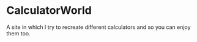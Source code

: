 # CalculatorWorld
A site in which I try to recreate different calculators and so you can enjoy them too.
